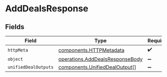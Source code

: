 # AddDealsResponse


## Fields

| Field                                                                              | Type                                                                               | Required                                                                           | Description                                                                        |
| ---------------------------------------------------------------------------------- | ---------------------------------------------------------------------------------- | ---------------------------------------------------------------------------------- | ---------------------------------------------------------------------------------- |
| `httpMeta`                                                                         | [components.HTTPMetadata](../../models/components/httpmetadata.md)                 | :heavy_check_mark:                                                                 | N/A                                                                                |
| `object`                                                                           | [operations.AddDealsResponseBody](../../models/operations/adddealsresponsebody.md) | :heavy_minus_sign:                                                                 | N/A                                                                                |
| `unifiedDealOutputs`                                                               | [components.UnifiedDealOutput](../../models/components/unifieddealoutput.md)[]     | :heavy_minus_sign:                                                                 | N/A                                                                                |